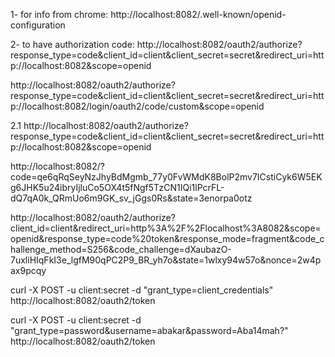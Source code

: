 
1- for info from chrome:
http://localhost:8082/.well-known/openid-configuration

2- to have authorization code:
http://localhost:8082/oauth2/authorize?response_type=code&client_id=client&client_secret=secret&redirect_uri=http://localhost:8082&scope=openid

http://localhost:8082/oauth2/authorize?response_type=code&client_id=client&client_secret=secret&redirect_uri=http://localhost:8082/login/oauth2/code/custom&scope=openid

2.1
http://localhost:8082/oauth2/authorize?response_type=code&client_id=client&client_secret=secret&redirect_uri=http://localhost:8082&scope=openid

http://localhost:8082/?code=qe6qRqSeyNzJhyBdMgmb_77y0FvWMdK8BolP2mv7ICstiCyk6W5EKg6JHK5u24ibryIjluCo5OX4t5fNgf5TzCN1IQi1lPcrFL-dQ7qA0k_QRmUo6m9GK_sv_jGgs0Rs&state=3enorpa0otz

http://localhost:8082/oauth2/authorize?client_id=client&redirect_uri=http%3A%2F%2Flocalhost%3A8082&scope=openid&response_type=code%20token&response_mode=fragment&code_challenge_method=S256&code_challenge=dXaubazO-7uxliHIqFkI3e_lgfM90qPC2P9_BR_yh7o&state=1wlxy94w57o&nonce=2w4pax9pcqy

curl -X POST -u client:secret -d "grant_type=client_credentials" http://localhost:8082/oauth2/token 

curl -X POST -u client:secret -d "grant_type=password&username=abakar&password=Aba14mah?" http://localhost:8082/oauth2/token
